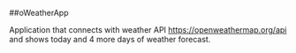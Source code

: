 ##oWeatherApp

Application that connects with weather API https://openweathermap.org/api and shows today and 4 more days of weather forecast.

